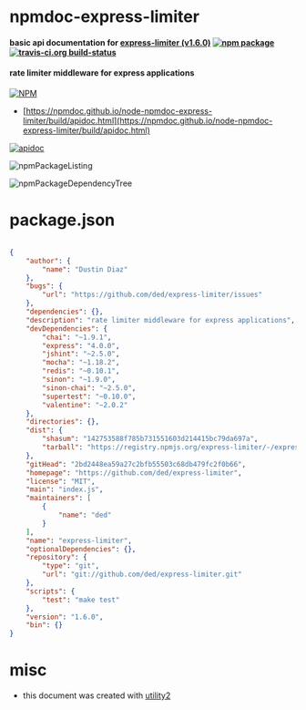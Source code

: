 # npmdoc-express-limiter

#### basic api documentation for  [express-limiter (v1.6.0)](https://github.com/ded/express-limiter)  [![npm package](https://img.shields.io/npm/v/npmdoc-express-limiter.svg?style=flat-square)](https://www.npmjs.org/package/npmdoc-express-limiter) [![travis-ci.org build-status](https://api.travis-ci.org/npmdoc/node-npmdoc-express-limiter.svg)](https://travis-ci.org/npmdoc/node-npmdoc-express-limiter)

#### rate limiter middleware for express applications

[![NPM](https://nodei.co/npm/express-limiter.png?downloads=true&downloadRank=true&stars=true)](https://www.npmjs.com/package/express-limiter)

- [https://npmdoc.github.io/node-npmdoc-express-limiter/build/apidoc.html](https://npmdoc.github.io/node-npmdoc-express-limiter/build/apidoc.html)

[![apidoc](https://npmdoc.github.io/node-npmdoc-express-limiter/build/screenCapture.buildCi.browser.%252Ftmp%252Fbuild%252Fapidoc.html.png)](https://npmdoc.github.io/node-npmdoc-express-limiter/build/apidoc.html)

![npmPackageListing](https://npmdoc.github.io/node-npmdoc-express-limiter/build/screenCapture.npmPackageListing.svg)

![npmPackageDependencyTree](https://npmdoc.github.io/node-npmdoc-express-limiter/build/screenCapture.npmPackageDependencyTree.svg)



# package.json

```json

{
    "author": {
        "name": "Dustin Diaz"
    },
    "bugs": {
        "url": "https://github.com/ded/express-limiter/issues"
    },
    "dependencies": {},
    "description": "rate limiter middleware for express applications",
    "devDependencies": {
        "chai": "~1.9.1",
        "express": "4.0.0",
        "jshint": "~2.5.0",
        "mocha": "~1.18.2",
        "redis": "~0.10.1",
        "sinon": "~1.9.0",
        "sinon-chai": "~2.5.0",
        "supertest": "~0.10.0",
        "valentine": "~2.0.2"
    },
    "directories": {},
    "dist": {
        "shasum": "142753588f785b731551603d214415bc79da697a",
        "tarball": "https://registry.npmjs.org/express-limiter/-/express-limiter-1.6.0.tgz"
    },
    "gitHead": "2bd2448ea59a27c2bfb55503c68db479fc2f0b66",
    "homepage": "https://github.com/ded/express-limiter",
    "license": "MIT",
    "main": "index.js",
    "maintainers": [
        {
            "name": "ded"
        }
    ],
    "name": "express-limiter",
    "optionalDependencies": {},
    "repository": {
        "type": "git",
        "url": "git://github.com/ded/express-limiter.git"
    },
    "scripts": {
        "test": "make test"
    },
    "version": "1.6.0",
    "bin": {}
}
```



# misc
- this document was created with [utility2](https://github.com/kaizhu256/node-utility2)
